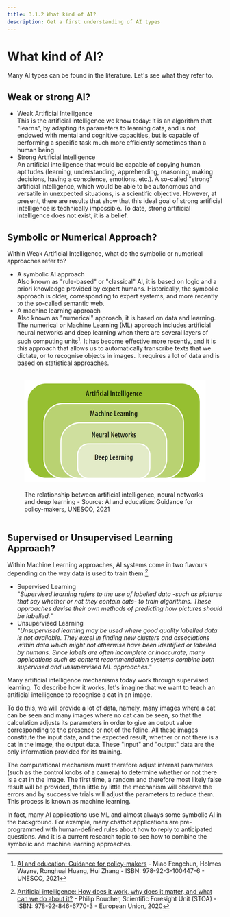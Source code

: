 ```yaml
---
title: 3.1.2 What kind of AI?
description: Get a first understanding of AI types
---
```


# What kind of AI?  
Many AI types can be found in the literature. Let's see what they refer to.

## Weak or strong AI?
- Weak Artificial Intelligence  
  This is the artificial intelligence we know today: it is an algorithm that "learns", by adapting its parameters to learning data, and is not endowed with mental and cognitive capacities, but is capable of performing a specific task much more efficiently sometimes than a human being.
- Strong Artificial Intelligence  
  An artificial intelligence that would be capable of copying human aptitudes (learning, understanding, apprehending, reasoning, making decisions, having a conscience, emotions, etc.). A so-called "strong" artificial intelligence, which would be able to be autonomous and versatile in unexpected situations, is a scientific objective. However, at present, there are results that show that this ideal goal of strong artificial intelligence is technically impossible. To date, strong artificial intelligence does not exist, it is a belief.

## Symbolic or Numerical Approach?

Within Weak Artificial Intelligence, what do the symbolic or numerical approaches refer to?

- A symbolic AI approach  
  Also known as "rule-based" or "classical" AI, it is based on logic and a priori knowledge provided by expert humans.
  Historically, the symbolic approach is older, corresponding to expert systems, and more recently to the so-called semantic web.
- A machine learning approach  
  Also known as "numerical" approach, it is based on data and learning.
  The numerical or Machine Learning (ML) approach includes artificial neural networks and deep learning when there are several layers of such computing units[^1]. It has become effective more recently, and it is this approach that allows us to automatically transcribe texts that we dictate, or to recognise objects in images. It requires a lot of data and is based on statistical approaches.

<figure> 
  <img src="Images/Machine-Learning-NN-Deep-Learning.png" alt= "Relationship between AI types"> 
  <figcaption>The relationship between artificial intelligence, neural networks and deep learning - Source: AI and education: Guidance for policy-makers, UNESCO, 2021</figcaption> 
</figure>

## Supervised or Unsupervised Learning Approach?

Within Machine Learning approaches, AI systems come in two flavours depending on the way data is used to train them:[^2]

- Supervised Learning  
  "*Supervised learning refers to the use of labelled data -such as pictures that say whether or not they contain cats- to train algorithms. These approaches devise their own methods of predicting how pictures should be labelled.*"
- Unsupervised Learning  
  "*Unsupervised learning may be used where good quality labelled data is not available. They excel in finding new clusters and associations within data which might not otherwise have been identified or labelled by humans. Since labels are often incomplete or inaccurate, many applications such as content recommendation systems combine both supervised and unsupervised ML approaches.*"

Many artificial intelligence mechanisms today work through supervised learning. To describe how it works, let's imagine that we want to teach an artificial intelligence to recognise a cat in an image.

To do this, we will provide a lot of data, namely, many images where a cat can be seen and many images where no cat can be seen, so that the calculation adjusts its parameters in order to give an output value corresponding to the presence or not of the feline. All these images constitute the input data, and the expected result, whether or not there is a cat in the image, the output data. These "input" and "output" data are the only information provided for its training.

The computational mechanism must therefore adjust internal parameters (such as the control knobs of a camera) to determine whether or not there is a cat in the image. The first time, a random and therefore most likely false result will be provided, then little by little the mechanism will observe the errors and by successive trials will adjust the parameters to reduce them. This process is known as machine learning.

In fact, many AI applications use ML and almost always some symbolic AI in the background. For example, many chatbot applications are pre-programmed with human-defined rules about how to reply to anticipated questions. And it is a current research topic to see how to combine the symbolic and machine learning approaches.

[^1]:[AI and education: Guidance for policy-makers](https://unesdoc.unesco.org/ark:/48223/pf0000376709) - Miao Fengchun, Holmes Wayne, Ronghuai Huang, Hui Zhang - ISBN: 978-92-3-100447-6 - UNESCO, 2021

[^2]:[Artificial intelligence: How does it work, why does it matter, and what can we do about it?](https://www.europarl.europa.eu/thinktank/en/document/EPRS_STU(2020)641547) - Philip Boucher, Scientific Foresight Unit (STOA) - ISBN: 978-92-846-6770-3 - European Union, 2020
